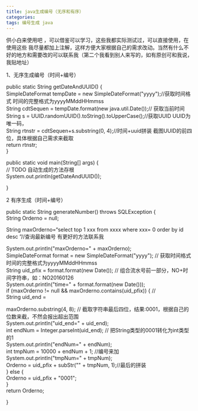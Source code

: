 ```yaml
---
title: java生成编号（无序和有序）
categories: 
tags: 编号生成 java
---
```

供小白来使用吧 ，可以借鉴可以学习，这些我都实际测试过，可以直接使用，在使用这些
我尽量都加上注解，这样方便大家根据自己的需求改动。当然有什么不好的地方和需要改的可以联系我（第二个我看到别人来写的，如有原创可和我说，我贴地址）

1、无序生成编号（时间+编号）

public static String getDateAndUUID() {  
SimpleDateFormat tempDate = new SimpleDateFormat("yyyy");//获取时间格式
时间的完整格式为yyyyMMddHHmmss  
String cdtSequen = tempDate.format(new java.util.Date());// 获取当前时间  
String s = UUID.randomUUID().toString().toUpperCase();//获取UUID UUID为唯一码，  
String rtnstr = cdtSequen+s.substring(0, 4);//时间+uuid拼装 截图UUID的前四位，具体根据自己需求来截取  
return rtnstr;  
}

public static void main(String[] args) {  
// TODO 自动生成的方法存根  
System.out.println(getDateAndUUID());

}

2 有序生成（时间+编号）

public static String generateNumber() throws SQLException {  
String Orderno = null;

String maxOrderno=“select top 1 xxx from xxxx where xxx= 0 order by id desc
”//查询最新编号 有更好的方法联系我  
  
System.out.println("maxOrderno=" + maxOrderno);  
SimpleDateFormat format = new SimpleDateFormat("yyyy"); // 获取时间格式
时间的完整格式为yyyyMMddHHmmss  
String uid_pfix = format.format(new Date()); //
组合流水号前一部分，NO+时间字符串，如：NO20160126  
System.out.println("time=" + format.format(new Date()));  
if (maxOrderno != null && maxOrderno.contains(uid_pfix)) { //  
String uid_end =

maxOrderno.substring(4, 8); // 截取字符串最后四位，结果:0001，根据自己的位数来截，不然会报出超出范围  
System.out.println("uid_end=" + uid_end);  
int endNum = Integer.parseInt(uid_end); // 把String类型的0001转化为int类型的1  
System.out.println("endNum=" + endNum);  
int tmpNum = 10000 + endNum + 1; //编号来加  
System.out.println("tmpNum=" + tmpNum);  
Orderno = uid_pfix + subStr("" + tmpNum, 1);//最后的拼装  
} else {  
Orderno = uid_pfix + "0001";  
}  
return Orderno;  
  
}

